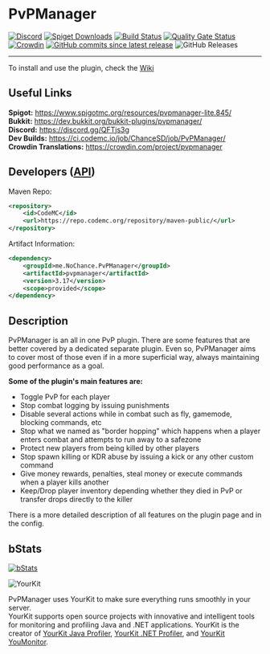 PvPManager
===========
[![Discord](https://discordapp.com/api/guilds/622559860705198108/widget.png)](https://discord.gg/QFTjs3g)
[![Spiget Downloads](https://img.shields.io/spiget/downloads/845?label=spigot%20downloads)](https://www.spigotmc.org/resources/pvpmanager-lite.845/)
[![Build Status](https://github.com/ChanceSD/PvPManager/actions/workflows/maven.yml/badge.svg)](https://ci.codemc.io/job/ChanceSD/job/PvPManager/)
[![Quality Gate Status](https://sonarcloud.io/api/project_badges/measure?project=ChanceSD_PvPManager&metric=alert_status)](https://sonarcloud.io/summary/new_code?id=ChanceSD_PvPManager)
[![Crowdin](https://badges.crowdin.net/pvpmanager/localized.svg)](https://crowdin.com/project/pvpmanager)
[![GitHub commits since latest release](https://img.shields.io/github/commits-since/chancesd/pvpmanager/latest)](https://github.com/ChanceSD/PvPManager/commits/master)
![GitHub Releases](https://img.shields.io/github/downloads/chancesd/pvpmanager/latest/total)
***

To install and use the plugin, check the [Wiki](https://github.com/ChanceSD/PvPManager/wiki)

Useful Links
------------
**Spigot:** https://www.spigotmc.org/resources/pvpmanager-lite.845/  
**Bukkit:** https://dev.bukkit.org/bukkit-plugins/pvpmanager/  
**Discord:** https://discord.gg/QFTjs3g  
**Dev Builds:** https://ci.codemc.io/job/ChanceSD/job/PvPManager/  
**Crowdin Translations:** https://crowdin.com/project/pvpmanager

Developers ([API](https://github.com/ChanceSD/PvPManager/wiki/Developer-API))
------
Maven Repo:
```xml
<repository>
    <id>CodeMC</id>
    <url>https://repo.codemc.org/repository/maven-public/</url>
</repository>
```
Artifact Information:
```xml
<dependency>
    <groupId>me.NoChance.PvPManager</groupId>
    <artifactId>pvpmanager</artifactId>
    <version>3.17</version>
    <scope>provided</scope>
</dependency>
 ```

Description
------------
PvPManager is an all in one PvP plugin.
There are some features that are better covered by a dedicated separate plugin. Even so, PvPManager aims to cover most of those even if in a more superficial way, always maintaining good performance as a goal. 

**Some of the plugin's main features are:**
- Toggle PvP for each player  
- Stop combat logging by issuing punishments
- Disable several actions while in combat such as fly, gamemode, blocking commands, etc
- Stop what we named as "border hopping" which happens when a player enters combat and attempts to run away to a safezone
- Protect new players from being killed by other players
- Stop spawn killing or KDR abuse by issuing a kick or any other custom command
- Give money rewards, penalties, steal money or execute commands when a player kills another
- Keep/Drop player inventory depending whether they died in PvP or transfer drops directly to the killer

There is a more detailed description of all features on the plugin page and in the config.  

bStats
-----------

[![bStats](https://bstats.org/signatures/bukkit/PvPManager.svg "bStats")](https://bstats.org/plugin/bukkit/PvPManager/ "bStats")

![YourKit](https://www.yourkit.com/images/yklogo.png)

PvPManager uses YourKit to make sure everything runs smoothly in your server.  
YourKit supports open source projects with innovative and intelligent tools
for monitoring and profiling Java and .NET applications.
YourKit is the creator of <a href="https://www.yourkit.com/java/profiler/">YourKit Java Profiler</a>,
<a href="https://www.yourkit.com/.net/profiler/">YourKit .NET Profiler</a>,
and <a href="https://www.yourkit.com/youmonitor/">YourKit YouMonitor</a>.

